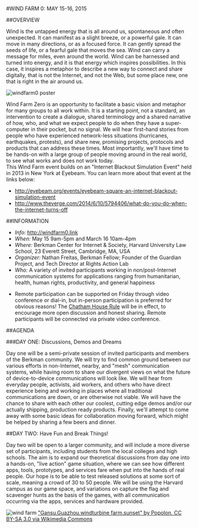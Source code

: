#WIND FARM 0: MAY 15-16, 2015

##OVERVIEW

Wind is the untapped energy that is all around us, spontaneous and often unexpected. It can manifest as a slight breeze, or a powerful gale. It can move in many directions, or as a focused force. It can gently spread the seeds of life, or a fearful gale that moves the sea. Wind can carry a message for miles, even around the world. Wind can be harnessed and turned into energy, and it is that energy which inspires possibilities. In this case, it inspires a metaphor to describe a new way to connect and share digitally, that is not the Internet, and not the Web, but some place new, one that is right in the air around us. 

![windfarm0 poster](https://raw.githubusercontent.com/n8fr8/WindFarm/master/events/2015/WindFarm0-May15-16-2015.png)

Wind Farm Zero is an opportunity to facilitate a basic vision and metaphor for many groups to all work within. It is a starting point, not a standard, an intervention to create a dialogue, shared terminology and a shared narrative of how, who, and what we expect people to do when they have a super-computer in their pocket, but no signal. We will hear first-hand stories from people who have experienced network-less situations (hurricanes, earthquakes, protests), and share new, promising projects, protocols and products that can address these times. Most importantly, we'll have time to be hands-on with a large group of people moving around in the real world, to see what works and does not work today.  
This Wind Farm event builds on an "Internet Blackout Simulation Event" held in 2013 in New York at Eyebeam. You can learn more about that event at the links below:
- http://eyebeam.org/events/eyebeam-square-an-internet-blackout-simulation-event
- http://www.theverge.com/2014/6/10/5794406/what-do-you-do-when-the-internet-turns-off

##INFORMATION

- *Info:* http://windfarm0.link
- *When:* May 15 9am-5pm and March 16 10am-4pm
- *Where:* Berkman Center for Internet & Society, Harvard University Law School, 23 Everett Street, Cambridge, MA, USA 
- *Organizer:* Nathan Freitas, Berkman Fellow; Founder of the Guardian Project, and Tech Director at Rights Action Lab
- *Who:* A variety of invited participants working in non/post-Internet communication systems for applications ranging from humanitarian, health, human rights, productivity, and general happiness
* Remote participation can be supported on Friday through video conference or dial-in, but in-person participation is preferred for obvious reasons! The [Chatham House Rule](http://www.chathamhouse.org/about/chatham-house-rule) will be in effect, to encourage more open discussion and honest sharing. Remote participants will be connected via private video conference.

##AGENDA

###DAY ONE: Discussions, Demos and Dreams

Day one will be a semi-private session of invited participants and members of the Berkman community. We will try to find common ground between our various efforts in non-Internet, nearby, and "mesh" communication systems, while having room to share our divergent views on what the future of device-to-device communications will look like. We will hear from everyday people, activists, aid workers, and others who have direct experience being and working in places where all traditional communications are down, or are otherwise not viable. We will have the chance to share with each other our coolest, cutting edge demos and/or our actually shipping, production ready products. Finally, we'll attempt to come away with some basic ideas for collaboration moving forward, which might be helped by sharing a few beers and dinner.
   
##DAY TWO: Have Fun and Break Things!

Day two will be open to a larger community, and will include a more diverse set of participants, including students from the local colleges and high schools. The aim is to expand our theoretical discussions from day one into a hands-on, "live action" game situation, where we can see how different apps, tools, prototypes, and services fare when put into the hands of real people. Our hope is to be able to test released solutions at some sort of scale, meaning a crowd of 30 to 50 people. We will be using the Harvard campus as our game space, and variations on capture the flag and scavenger hunts as the basis of the games, with all communication occurring via the apps, services and hardware provided.  

![wind farm](http://upload.wikimedia.org/wikipedia/commons/thumb/3/32/Gansu.Guazhou.windturbine_farm.sunset.jpg/1920px-Gansu.Guazhou.windturbine_farm.sunset.jpg)
["Gansu.Guazhou.windturbine farm.sunset" by Popolon. CC BY-SA 3.0 via Wikimedia Commons](http://commons.wikimedia.org/wiki/File:Gansu.Guazhou.windturbine_farm.sunset.jpg#/media/File:Gansu.Guazhou.windturbine_farm.sunset.jpg)
